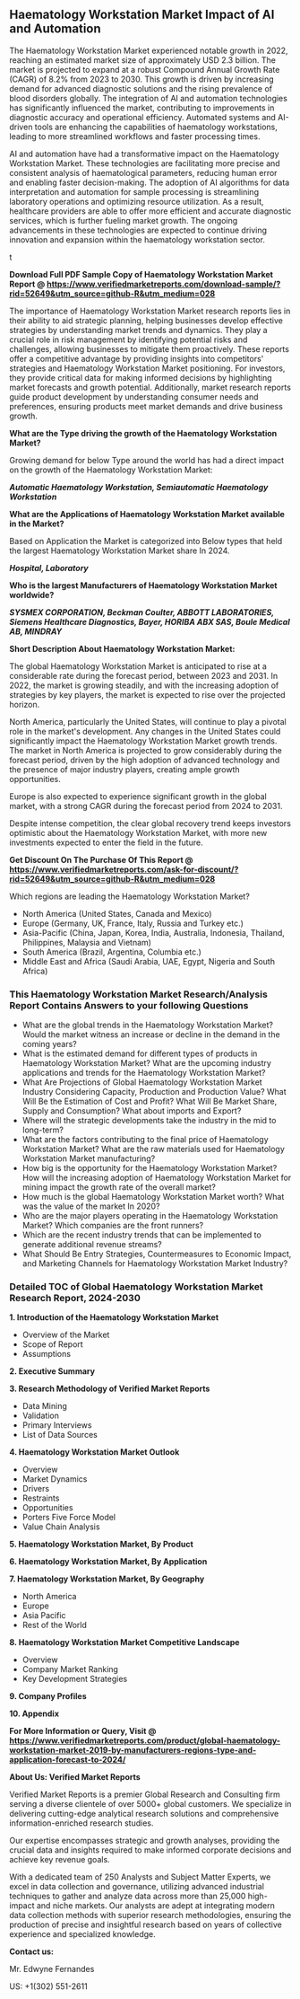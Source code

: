 <h2>Haematology Workstation Market Impact of AI and Automation</h2><p>The Haematology Workstation Market experienced notable growth in 2022, reaching an estimated market size of approximately USD 2.3 billion. The market is projected to expand at a robust Compound Annual Growth Rate (CAGR) of 8.2% from 2023 to 2030. This growth is driven by increasing demand for advanced diagnostic solutions and the rising prevalence of blood disorders globally. The integration of AI and automation technologies has significantly influenced the market, contributing to improvements in diagnostic accuracy and operational efficiency. Automated systems and AI-driven tools are enhancing the capabilities of haematology workstations, leading to more streamlined workflows and faster processing times.</p><p>AI and automation have had a transformative impact on the Haematology Workstation Market. These technologies are facilitating more precise and consistent analysis of haematological parameters, reducing human error and enabling faster decision-making. The adoption of AI algorithms for data interpretation and automation for sample processing is streamlining laboratory operations and optimizing resource utilization. As a result, healthcare providers are able to offer more efficient and accurate diagnostic services, which is further fueling market growth. The ongoing advancements in these technologies are expected to continue driving innovation and expansion within the haematology workstation sector.</p>t</p><p id="" class=""><strong>Download Full PDF Sample Copy of Haematology Workstation Market Report @ <a href="https://www.verifiedmarketreports.com/download-sample/?rid=52649&utm_source=github-R&utm_medium=028" target="_blank">https://www.verifiedmarketreports.com/download-sample/?rid=52649&utm_source=github-R&utm_medium=028</a></strong></p><p>The importance of&nbsp;Haematology Workstation Market research reports lies in their ability to aid strategic planning, helping businesses develop effective strategies by understanding market trends and dynamics. They play a crucial role in risk management by identifying potential risks and challenges, allowing businesses to mitigate them proactively. These reports offer a competitive advantage by providing insights into competitors' strategies and Haematology Workstation Market positioning. For investors, they provide critical data for making informed decisions by highlighting market forecasts and growth potential. Additionally, market research reports guide product development by understanding consumer needs and preferences, ensuring products meet market demands and drive business growth.</p><p><strong>What are the&nbsp;Type driving the growth of the Haematology Workstation Market?</strong></p><p id="" class="">Growing demand for below Type around the world has had a direct impact on the growth of the Haematology Workstation Market:</p><em><strong>Automatic Haematology Workstation, Semiautomatic Haematology Workstation</strong></em></p><strong>What are the&nbsp;Applications&nbsp;of Haematology Workstation Market available in the Market?</strong></p><p id="" class="">Based on Application the Market is categorized into Below types that held the largest Haematology Workstation Market share In 2024.</p><em><strong>Hospital, Laboratory</strong></em></p><strong>Who is the largest Manufacturers of Haematology Workstation Market worldwide?</strong></p><p><em><strong>SYSMEX CORPORATION, Beckman Coulter, ABBOTT LABORATORIES, Siemens Healthcare Diagnostics, Bayer, HORIBA ABX SAS, Boule Medical AB, MINDRAY</strong></em></p><p id="" class=""><strong>Short Description About Haematology Workstation Market:</strong></p><p>The global Haematology Workstation Market is anticipated to rise at a considerable rate during the forecast period, between 2023 and 2031. In 2022, the market is growing steadily, and with the increasing adoption of strategies by key players, the market is expected to rise over the projected horizon.</p><p>North America, particularly the United States, will continue to play a pivotal role in the market's development. Any changes in the United States could significantly impact the Haematology Workstation Market growth trends. The market in North America is projected to grow considerably during the forecast period, driven by the high adoption of advanced technology and the presence of major industry players, creating ample growth opportunities.</p><p>Europe is also expected to experience significant growth in the global market, with a strong CAGR during the forecast period from 2024 to 2031.</p><p>Despite intense competition, the clear global recovery trend keeps investors optimistic about the Haematology Workstation Market, with more new investments expected to enter the field in the future.</p><p id="" class=""><strong>Get Discount On The Purchase Of This Report @ <a href="https://www.verifiedmarketreports.com/ask-for-discount/?rid=52649&utm_source=github-R&utm_medium=028" target="_blank">https://www.verifiedmarketreports.com/ask-for-discount/?rid=52649&utm_source=github-R&utm_medium=028</a></strong></p>Which regions are leading the Haematology Workstation Market?</p><ul><li>North America (United States, Canada and Mexico)</li><li>Europe (Germany, UK, France, Italy, Russia and Turkey etc.)</li><li>Asia-Pacific (China, Japan, Korea, India, Australia, Indonesia, Thailand, Philippines, Malaysia and Vietnam)</li><li>South America (Brazil, Argentina, Columbia etc.)</li><li>Middle East and Africa (Saudi Arabia, UAE, Egypt, Nigeria and South Africa)</li></ul><h3 id="" class="">This Haematology Workstation Market Research/Analysis Report Contains Answers to your following Questions</h3><ul><li>What are the global trends in the Haematology Workstation Market? Would the market witness an increase or decline in the demand in the coming years?</li><li>What is the estimated demand for different types of products in Haematology Workstation Market? What are the upcoming industry applications and trends for the Haematology Workstation Market?</li><li>What Are Projections of Global Haematology Workstation Market Industry Considering Capacity, Production and Production Value? What Will Be the Estimation of Cost and Profit? What Will Be Market Share, Supply and Consumption? What about imports and Export?</li><li>Where will the strategic developments take the industry in the mid to long-term?</li><li>What are the factors contributing to the final price of Haematology Workstation Market? What are the raw materials used for Haematology Workstation Market manufacturing?</li><li>How big is the opportunity for the Haematology Workstation Market? How will the increasing adoption of Haematology Workstation Market for mining impact the growth rate of the overall market?</li><li>How much is the global Haematology Workstation Market worth? What was the value of the market In 2020?</li><li>Who are the major players operating in the Haematology Workstation Market? Which companies are the front runners?</li><li>Which are the recent industry trends that can be implemented to generate additional revenue streams?</li><li>What Should Be Entry Strategies, Countermeasures to Economic Impact, and Marketing Channels for Haematology Workstation Market Industry?</li></ul><h3 id="" class="">Detailed TOC of Global Haematology Workstation Market Research Report, 2024-2030</h3><p id="" class=""><strong>1. Introduction of the Haematology Workstation Market</strong></p><ul><li>Overview of the Market</li><li>Scope of Report</li><li>Assumptions</li></ul><p id="" class=""><strong>2. Executive Summary</strong></p><p id="" class=""><strong>3. Research Methodology of Verified Market Reports</strong></p><ul><li>Data Mining</li><li>Validation</li><li>Primary Interviews</li><li>List of Data Sources</li></ul><p id="" class=""><strong>4. Haematology Workstation Market Outlook</strong></p><ul><li>Overview</li><li>Market Dynamics</li><li>Drivers</li><li>Restraints</li><li>Opportunities</li><li>Porters Five Force Model</li><li>Value Chain Analysis</li></ul><p id="" class=""><strong>5. Haematology Workstation Market, By Product</strong></p><p id="" class=""><strong>6. Haematology Workstation Market, By Application</strong></p><p id="" class=""><strong>7. Haematology Workstation Market, By Geography</strong></p><ul><li>North America</li><li>Europe</li><li>Asia Pacific</li><li>Rest of the World</li></ul><p id="" class=""><strong>8. Haematology Workstation Market Competitive Landscape</strong></p><ul><li>Overview</li><li>Company Market Ranking</li><li>Key Development Strategies</li></ul><p id="" class=""><strong>9. Company Profiles</strong></p><p id="" class=""><strong>10. Appendix</strong></p><p id="" class=""><strong>For More Information or Query, Visit @ <a href="https://www.verifiedmarketreports.com/product/global-haematology-workstation-market-2019-by-manufacturers-regions-type-and-application-forecast-to-2024/" target="_blank">https://www.verifiedmarketreports.com/product/global-haematology-workstation-market-2019-by-manufacturers-regions-type-and-application-forecast-to-2024/</a></strong></p><p id="" class=""><strong>About Us: Verified Market Reports</strong></p><p id="" class="">Verified Market Reports is a premier Global Research and Consulting firm serving a diverse clientele of over 5000+ global customers. We specialize in delivering cutting-edge analytical research solutions and comprehensive information-enriched research studies.</p><p id="" class="">Our expertise encompasses strategic and growth analyses, providing the crucial data and insights required to make informed corporate decisions and achieve key revenue goals.</p><p id="" class="">With a dedicated team of 250 Analysts and Subject Matter Experts, we excel in data collection and governance, utilizing advanced industrial techniques to gather and analyze data across more than 25,000 high-impact and niche markets. Our analysts are adept at integrating modern data collection methods with superior research methodologies, ensuring the production of precise and insightful research based on years of collective experience and specialized knowledge.</p><p id="" class=""><strong>Contact us:</strong></p><p id="" class="">Mr. Edwyne Fernandes</p><p id="" class="">US: +1(302) 551-2611</p>